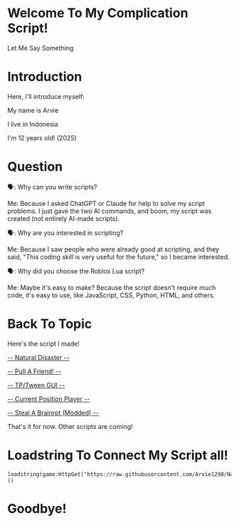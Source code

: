 # Welcome To My Complication Script!
Let Me Say Something

# Introduction
Here, I'll introduce myself:

My name is Arvie

I live in Indonesia

I'm 12 years old! (2025)

# Question
🗣️: Why can you write scripts?

Me: Because I asked ChatGPT or Claude for help to solve my script problems. I just gave the two AI commands, and boom, my script was created (not entirely AI-made scripts).


🗣️: Why are you interested in scripting?

Me: Because I saw people who were already good at scripting, and they said, "This coding skill is very useful for the future," so I became interested.


🗣️: Why did you choose the Roblox Lua script?

Me: Maybe it's easy to make? Because the script doesn't require much code, it's easy to use, like JavaScript, CSS, Python, HTML, and others.

# Back To Topic
Here's the script I made!

[-- Natural Disaster --](https://github.com/Arvie1290/Natural_Disaster/tree/Natural-Disaster)


[-- Pull A Friend! --](https://github.com/Arvie1290/Natural_Disaster/tree/Pull-A-Friend!)


[-- TP/Tween GUI --](https://github.com/Arvie1290/Natural_Disaster/tree/TP_Tween_Gui)


[-- Current Position Player --]()


[-- Steal A Brainrot (Modded) --](https://github.com/Arvie1290/Natural_Disaster/tree/Steal-A-Brainrot-Modded-Only)

That's it for now. Other scripts are coming!

# Loadstring To Connect My Script all!

```
loadstring(game:HttpGet("https://raw.githubusercontent.com/Arvie1290/Natural_Disaster/refs/heads/main/MyScript.lua"))()
```

# Goodbye!
